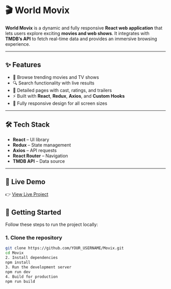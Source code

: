 # 🎬 World Movix

**World Movix** is a dynamic and fully responsive **React web application** that lets users explore exciting **movies and web shows**. It integrates with **TMDB’s API** to fetch real-time data and provides an immersive browsing experience.

---

## ✨ Features
- 🎥 Browse trending movies and TV shows  
- 🔍 Search functionality with live results  
- 📄 Detailed pages with cast, ratings, and trailers  
- ⚡ Built with **React**, **Redux**, **Axios**, and **Custom Hooks**  
- 📱 Fully responsive design for all screen sizes  

---

## 🛠️ Tech Stack
- **React** – UI library  
- **Redux** – State management  
- **Axios** – API requests  
- **React Router** – Navigation  
- **TMDB API** – Data source  

---
## 🔗 Live Demo
👉 [View Live Project](https://world-movix.vercel.app/)


## 🚀 Getting Started

Follow these steps to run the project locally:

### 1. Clone the repository
```bash
git clone https://github.com/YOUR_USERNAME/Movix.git
cd Movix
2. Install dependencies
npm install
3. Run the development server
npm run dev
4. Build for production
npm run build

